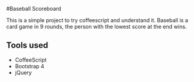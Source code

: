 #Baseball Scoreboard

This is a simple project to try coffeescript and understand it.
Baseball is a card game in 9 rounds, the person with the lowest score at the end wins.

## Tools used
- CoffeeScript
- Bootstrap 4
- jQuery
